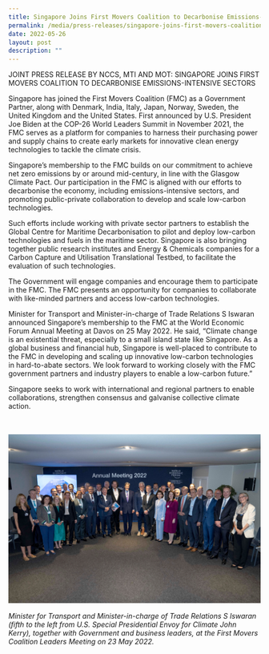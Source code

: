 ```yaml
---
title: Singapore Joins First Movers Coalition to Decarbonise Emissions-Intensive Sectors
permalink: /media/press-releases/singapore-joins-first-movers-coalition-to-decarbonise-emissions-intensive-sectors
date: 2022-05-26
layout: post
description: ""
---
```

JOINT PRESS RELEASE BY NCCS, MTI AND MOT: SINGAPORE JOINS FIRST MOVERS COALITION TO DECARBONISE EMISSIONS-INTENSIVE SECTORS

Singapore has joined the First Movers Coalition (FMC) as a Government Partner, along with Denmark, India, Italy, Japan, Norway, Sweden, the United Kingdom and the United States. First announced by U.S. President Joe Biden at the COP-26 World Leaders Summit in November 2021, the FMC serves as a platform for companies to harness their purchasing power and supply chains to create early markets for innovative clean energy technologies to tackle the climate crisis.

Singapore’s membership to the FMC builds on our commitment to achieve net zero emissions by or around mid-century, in line with the Glasgow Climate Pact. Our participation in the FMC is aligned with our efforts to decarbonise the economy, including emissions-intensive sectors, and promoting public-private collaboration to develop and scale low-carbon technologies. 

Such efforts include working with private sector partners to establish the Global Centre for Maritime Decarbonisation to pilot and deploy low-carbon technologies and fuels in the maritime sector.  Singapore is also bringing together public research institutes and Energy & Chemicals companies for a Carbon Capture and Utilisation Translational Testbed, to facilitate the evaluation of such technologies.  

The Government will engage companies and encourage them to participate in the FMC. The FMC presents an opportunity for companies to collaborate with like-minded partners and access low-carbon technologies.  

Minister for Transport and Minister-in-charge of Trade Relations S Iswaran announced Singapore’s membership to the FMC at the World Economic Forum Annual Meeting at Davos on 25 May 2022. He said, “Climate change is an existential threat, especially to a small island state like Singapore. As a global business and financial hub, Singapore is well-placed to contribute to the FMC in developing and scaling up innovative low-carbon technologies in hard-to-abate sectors. We look forward to working closely with the FMC government partners and industry players to enable a low-carbon future.” 

Singapore seeks to work with international and regional partners to enable collaborations, strengthen consensus and galvanise collective climate action.
<br><br><br>

![FMC Group Photo](/images/FMC%20Group%20Photo.png)

*Minister for Transport and Minister-in-charge of Trade Relations S Iswaran (fifth to the left from U.S. Special Presidential Envoy for Climate John Kerry), together with Government and business leaders, at the First Movers Coalition Leaders Meeting on 23 May 2022.*

